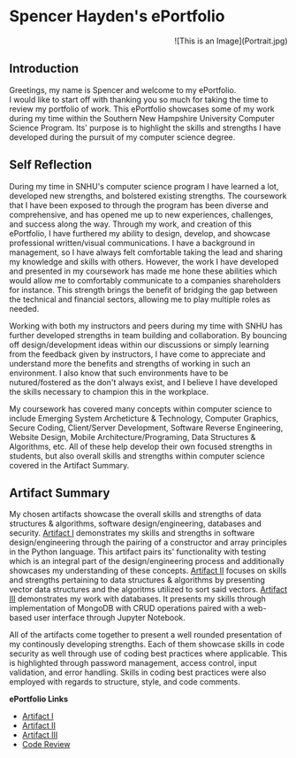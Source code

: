 # Spencer Hayden's ePortfolio
<div align ="right">
![This is an Image](Portrait.jpg)
</div>

## Introduction

Greetings, my name is Spencer and welcome to my ePortfolio. <br>
I would like to start off with thanking you so much for taking the time to review my portfolio of work.
This ePortfolio showcases some of my work during my time within the Southern New Hampshire University Computer Science Program.
Its' purpose is to highlight the skills and strengths I have developed during the pursuit of my computer science degree. 

## Self Reflection

During my time in SNHU's computer science program I have learned a lot, developed new strengths, and bolstered existing strengths.
The coursework that I have been exposed to through the program has been diverse and comprehensive, and has opened me up to new experiences,
challenges, and success along the way. Through my work, and creation of this ePortfolio, I have furthered my ability to design, develop, and showcase
professional written/visual communications. I have a background in management, so I have always felt comfortable taking the lead and sharing my knowledge
and skills with others. However, the work I have developed and presented in my coursework has made me hone these abilities which would allow me to comfortably
communicate to a companies shareholders for instance. This strength brings the benefit of bridging the gap between the technical and financial sectors, allowing
me to play multiple roles as needed. <br> 

Working with both my instructors and peers during my time with SNHU has further developed strengths in team building and collaboration. By bouncing off design/development
ideas within our discussions or simply learning from the feedback given by instructors, I have come to appreciate and understand more the benefits and strengths of working
in such an environment. I also know that such environments have to be nutured/fostered as the don't always exist, and I believe I have developed the skills necessary to
champion this in the workplace. 

My coursework has covered many concepts within computer science to include Emerging System Archeticture & Technology, Computer Graphics, Secure Coding, Client/Server 
Development, Software Reverse Engineering, Website Design, Mobile Architecture/Programing, Data Structures & Algorithms, etc. All of these help develop their own 
focused strengths in students, but also overall skills and strengths within computer science covered in the Artifact Summary. 

## Artifact Summary

My chosen artifacts showcase the overall skills and strengths of data structures & algorithms, software design/engineering, databases and security. [Artifact I](ArtifactOne.md) 
demonstrates my skills and strengths in software design/engineering through the pairing of a constructor and array principles in the Python language. This artifact pairs its' 
functionality with testing which is an integral part of the design/engineering process and additionally showcases my understanding of these concepts. [Artifact II](ArtifactTwo.md) focuses on skills and strengths pertaining to data structures & algorithms by presenting vector data structures and the algoritms utilized to sort said vectors.
[Artifact III](ArtifactThree.md) demonstrates my work with databases. It presents my skills through implementation of MongoDB with CRUD operations paired with a web-based user 
interface through Jupyter Notebook. 

All of the artifacts come together to present a well rounded presentation of my continously developing strengths. Each of them showcase skills in code security as well through use of coding best practices where applicable. This is highlighted through password management, access control, input validation, and error handling. Skills in coding best practices were also employed with regards to structure, style, and code comments. 

**ePortfolio Links** <br> 

* [Artifact I](ArtifactOne.md)
* [Artifact II](ArtifactTwo.md)
* [Artifact III](ArtifactThree.md)
* [Code Review](CodeReview.md)
